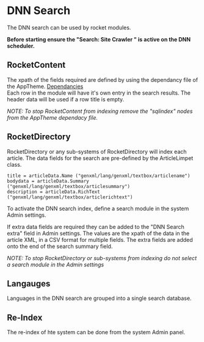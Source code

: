 ﻿# DNN Search
The DNN search can be used by rocket modules.  

**Before starting ensure the "Search: Site Crawler " is active on the DNN scheduler.** 

## RocketContent
The xpath of the fields required are defined by using the dependancy file of the AppTheme. [Dependancies](https://docs.rocket-cds.org/integration/dependancies)   
Each row in the module will have it's own entry in the search results.  The header data will be used if a row title is empty.  

*NOTE: To stop RocketContent from indexing remove the "sqlindex" nodes from the AppTheme dependacy file.*

## RocketDirectory
RocketDirectory or any sub-systems of RocketDirectory will index each article.  The data fields for the search are pre-defined by the ArticleLimpet class.

```
title = articleData.Name ("genxml/lang/genxml/textbox/articlename")
bodydata = articleData.Summary ("genxml/lang/genxml/textbox/articlesummary")
description = articleData.RichText ("genxml/lang/genxml/textbox/articlerichtext")
```
To activate the DNN search index, define a search module in the system Admin settings.

If extra data fields are required they can be added to the "DNN Search extra" field in Admin settings.  The values are the xpath of the data in the article XML, in a CSV format for multiple fields.  The extra fields are added onto the end of the search summary field.  

*NOTE: To stop RocketDirectory or sub-systems from indexing do not select a search module in the Admin settings*

## Langauges
Languages in the DNN search are grouped into a single search database.   

## Re-Index 
The re-index of hte system can be done from the system Admin panel.